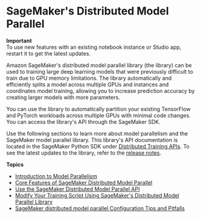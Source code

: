 # SageMaker's Distributed Model Parallel<a name="model-parallel"></a>

**Important**  
To use new features with an existing notebook instance or Studio app, restart it to get the latest updates\. 

Amazon SageMaker's distributed model parallel library \(the library\) can be used to training large deep learning models that were previously difficult to train due to GPU memory limitations\. The library automatically and efficiently splits a model across multiple GPUs and instances and coordinates model training, allowing you to increase prediction accuracy by creating larger models with more parameters\.

You can use the library to automatically partition your existing TensorFlow and PyTorch workloads across multiple GPUs with minimal code changes\. You can access the library's API through the SageMaker SDK\.

Use the following sections to learn more about model parallelism and the SageMaker model parallel library\. This library's API documentation is located in the SageMaker Python SDK under [Distributed Training APIs](https://sagemaker.readthedocs.io/en/stable/api/training/smd_model_parallel.html)\. To see the latest updates to the library, refer to the [release notes](https://github.com/aws/sagemaker-python-sdk/tree/master/doc/api/training/smd_model_parallel_release_notes)\.

**Topics**
+ [Introduction to Model Parallelism](model-parallel-intro.md)
+ [Core Features of SageMaker Distributed Model Parallel](model-parallel-core-features.md)
+ [Use the SageMaker Distributed Model Parallel API](model-parallel-use-api.md)
+ [Modify Your Training Script Using SageMaker's Distributed Model Parallel Library](model-parallel-customize-training-script.md)
+ [SageMaker distributed model parallel Configuration Tips and Pitfalls](model-parallel-customize-tips-pitfalls.md)
